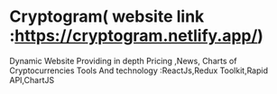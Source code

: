 # Cryptogram( website link :https://cryptogram.netlify.app/)
Dynamic Website Providing in depth Pricing ,News, Charts of Cryptocurrencies Tools And technology :ReactJs,Redux Toolkit,Rapid API,ChartJS
